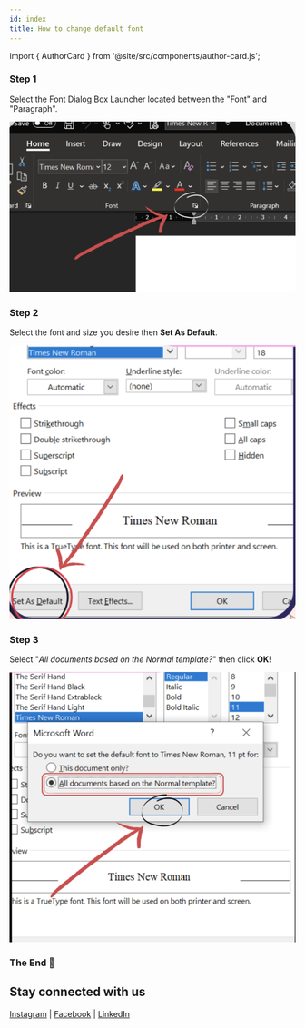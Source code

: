 ```yaml
---
id: index
title: How to change default font
---
```


import { AuthorCard } from '@site/src/components/author-card.js';

<AuthorCard name="Sher Ree Koh" image="/img/squad-profile-images/sher-ree-koh.png" role="Microsoft MWS Ambassador" linkedinUrl="https://www.linkedin.com/in/koh-sher-ree-b8a62a204/" />

### Step 1

Select the Font Dialog Box Launcher located between the "Font" and "Paragraph".

![Step 1](step-1.png)

### Step 2

Select the font and size you desire then **Set As Default**.

![Step 2](step-2.png)

### Step 3

Select "*All documents based on the Normal template?*" then click **OK**!

![Step 3](step-3.png)

### The End 🎊

## Stay connected with us

[Instagram](https://www.instagram.com/microsoft_mws/) | 
[Facebook](https://www.facebook.com/microsoft.mws) | 
[LinkedIn](https://www.linkedin.com/company/mwsquad/)
